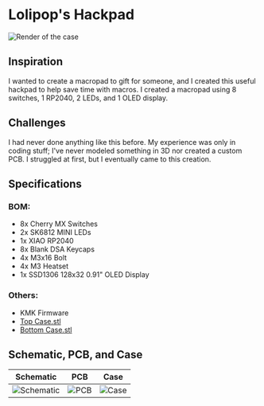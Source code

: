# Lolipop's Hackpad

![Render of the case](https://raw.githubusercontent.com/Lolgamer303/discord-bot/f165abf9e538dca0af43ebec37b6c0f50aceeba8/Screenshot%202025-02-16%20133236.png?token=A5STHQRRKZT2ZGFPGHNOOO3HWHOLY)

## Inspiration 
I wanted to create a macropad to gift for someone, and I created this useful hackpad to help save time with macros. I created a macropad using 8 switches, 1 RP2040, 2 LEDs, and 1 OLED display.

## Challenges
I had never done anything like this before. My experience was only in coding stuff; I've never modeled something in 3D nor created a custom PCB. I struggled at first, but I eventually came to this creation.

## Specifications

### BOM:
- 8x Cherry MX Switches
- 2x SK6812 MINI LEDs
- 1x XIAO RP2040
- 8x Blank DSA Keycaps
- 4x M3x16 Bolt
- 4x M3 Heatset
- 1x SSD1306 128x32 0.91" OLED Display

### Others:
- KMK Firmware
- [Top Case.stl](https://github.com/yourusername/yourrepository/raw/main/Production/Top%20Case.stl)
- [Bottom Case.stl](https://github.com/yourusername/yourrepository/raw/main/Production/Bottom%20Case.stl)

## Schematic, PCB, and Case

| Schematic | PCB | Case |
|-----------|-----|------|
| ![Schematic](https://raw.githubusercontent.com/Lolgamer303/discord-bot/f165abf9e538dca0af43ebec37b6c0f50aceeba8/Screenshot%202025-02-16%20133401.png?token=A5STHQUQWPFZPPEXGQLVCF3HWHOL2) | ![PCB](https://raw.githubusercontent.com/Lolgamer303/discord-bot/f165abf9e538dca0af43ebec37b6c0f50aceeba8/Screenshot%202025-02-16%20133312.png?token=A5STHQRYUMENMG6NBJWXQIDHWHOLY) | ![Case](https://raw.githubusercontent.com/Lolgamer303/discord-bot/f165abf9e538dca0af43ebec37b6c0f50aceeba8/Screenshot%202025-02-16%20133454.png?token=A5STHQTZUM4EO55ZKNSI62THWHOL2) |